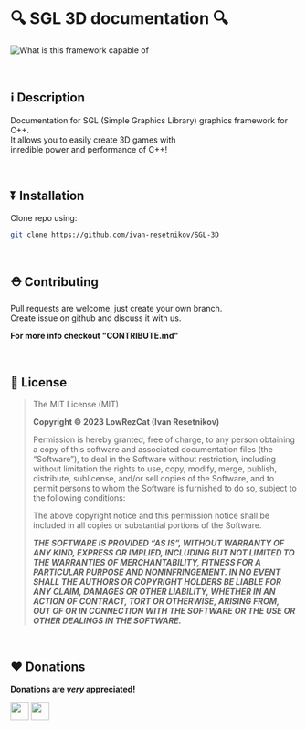 # 🔍 SGL 3D documentation 🔍

![What is this framework capable of](https://cdn.cloudflare.steamstatic.com/steam/apps/387990/ss_8f0679852d926688a900222431ab89235986ef5c.600x338.jpg?t=1593703247)

<br>


## ℹ️ Description

Documentation for SGL (Simple Graphics Library) graphics framework for C++. \
It allows you to easily create 3D games with \
inredible power and performance of C++!

<br>


## ⏬ Installation

Clone repo using:
```bash
git clone https://github.com/ivan-resetnikov/SGL-3D
```

<br>

## ⛑️ Contributing
Pull requests are welcome, just create your own branch. \
Create issue on github and discuss it with us.

**For more info checkout "CONTRIBUTE.md"**

<br>

## 🪪 License

> The MIT License (MIT)
> 
> **Copyright © 2023 LowRezCat (Ivan Resetnikov)**
> 
> Permission is hereby granted, free of charge, to any person obtaining a copy of this software and
> associated documentation files (the “Software”), to deal in the Software without restriction,
> including without limitation the rights to use, copy, modify, merge, publish, distribute,
> sublicense, and/or sell copies of the Software, and to permit persons to whom the Software is
> furnished to do so, subject to the following conditions:
> 
> The above copyright notice and this permission notice shall be included in all copies or 
> substantial portions of the Software.
> 
> ***THE SOFTWARE IS PROVIDED “AS IS”, WITHOUT WARRANTY OF ANY KIND, EXPRESS OR IMPLIED, INCLUDING BUT
> NOT LIMITED TO THE WARRANTIES OF MERCHANTABILITY, FITNESS FOR A PARTICULAR PURPOSE AND
> NONINFRINGEMENT. IN NO EVENT SHALL THE AUTHORS OR COPYRIGHT HOLDERS BE LIABLE FOR ANY CLAIM,
> DAMAGES OR OTHER LIABILITY, WHETHER IN AN ACTION OF CONTRACT, TORT OR OTHERWISE, ARISING FROM, OUT
> OF OR IN CONNECTION WITH THE SOFTWARE OR THE USE OR OTHER DEALINGS IN THE SOFTWARE.***


<br>

## ❤️ Donations
**Donations are *very* appreciated!**

[<img src="https://cdn-icons-png.flaticon.com/512/5968/5968732.png" width="32px">](https://www.patreon.com/user/membership?u=84122364)
[<img src="https://s3-eu-west-1.amazonaws.com/tpd/logos/5c58570cfdd26f0001068f06/0x0.png" width="32px">](https://www.buymeacoffee.com/lowrezcat)